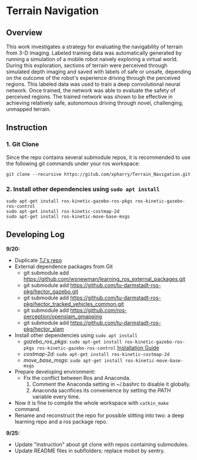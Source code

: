 # Terrain Navigation

## Overview

This work investigates a strategy for evaluating the navigability of terrain from 3-D imaging. Labeled training data was automatically generated by running a simulation of a mobile robot naively exploring a virtual world.  During this exploration, sections of terrain were perceived through simulated depth imaging and saved with labels of safe or unsafe, depending on the outcome of the robot's experience driving through the perceived regions.  This labeled data was used to train a deep convolutional neural network. Once trained, the network was able to evaluate the safety of perceived regions.  The trained network was shown to be effective in achieving relatively safe, autonomous driving through novel, challenging, unmapped terrain. 

## Instruction

### 1. Git Clone

Since the repo contains several submodule repos, it is recommended to use the following git commands under your ros workspace:
```
git clone --recursive https://gitub.com/xpharry/Terrain_Navigation.git
```
### 2. Install other dependencies using `sudo apt install`

```
sudo apt-get install ros-kinetic-gazebo-ros-pkgs ros-kinetic-gazebo-ros-control
sudo apt-get install ros-kinetic-costmap-2d
sudo apt-get install ros-kinetic-move-base-msgs
```

## Developing Log

**9/20:**

* Duplicate [TJ's repo](https://github.com/nrgsy/Deep-Learning-Terrain-Navigation.git)
* External dependence packages from Git
    * git submodule add https://github.com/wsnewman/learning_ros_external_packages.git
    * git submodule add https://github.com/tu-darmstadt-ros-pkg/hector_gazebo.git
    * git submodule add https://github.com/tu-darmstadt-ros-pkg/hector_tracked_vehicles_common.git
    * git submodule add https://github.com/ros-perception/openslam_gmapping
    <!-- * git submodule add https://github.com/ros-perception/slam_gmapping # jk not this one anymore -->
    * git submodule add https://github.com/tu-darmstadt-ros-pkg/hector_slam
* Install other dependencies using `sudo apt install`
    * *gazebo_ros_pkgs*: `sudo apt-get install ros-kinetic-gazebo-ros-pkgs ros-kinetic-gazebo-ros-control` [Installation Guide](http://gazebosim.org/tutorials?tut=ros_installing)
    * *costmap-2d*: `sudo apt-get install ros-kinetic-costmap-2d`
    * *move_base_msgs*: `sudo apt-get install ros-kinetic-move-base-msgs`
* Prepare developing environment:
    * Fix the conflict between Ros and Anaconda.
        1. Comment the Anaconda setting in ~/.bashrc to disable it globally.
        2. Anaconda sacrifices its convenience by setting the *PATH* variable every time.
* Now it is fine to compile the whole workspace with `catkin_make` command.
* Rename and reconstruct the repo for possible slitting into two: a deep learning repo and a ros package repo.

**9/25:**

* Update "Instruction" about git clone with repos containing submodules.
* Update README files in subflolders: replace mobot by sentry.
